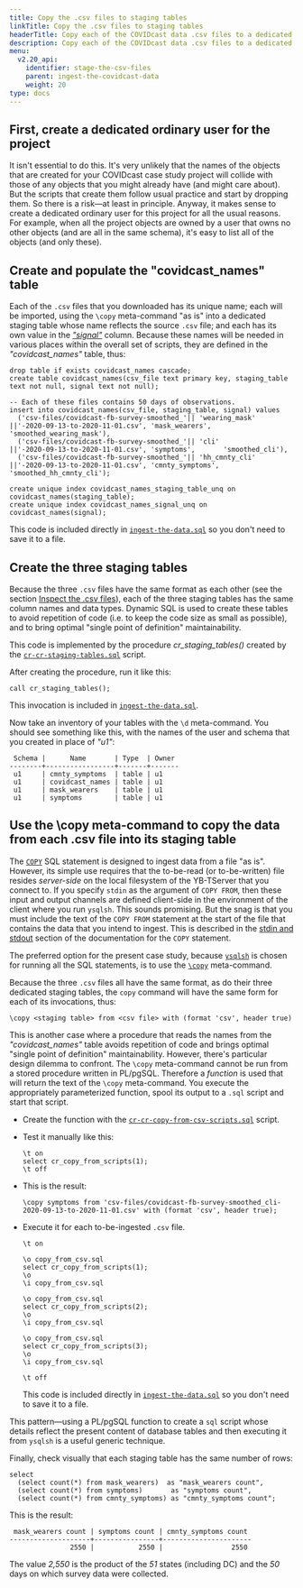 ```yaml
---
title: Copy the .csv files to staging tables
linkTitle: Copy the .csv files to staging tables
headerTitle: Copy each of the COVIDcast data .csv files to a dedicated staging table
description: Copy each of the COVIDcast data .csv files to a dedicated staging table for analysis using YSQL functions for linear regression analysis
menu:
  v2.20_api:
    identifier: stage-the-csv-files
    parent: ingest-the-covidcast-data
    weight: 20
type: docs
---
```


## First, create a dedicated ordinary user for the project

It isn't essential to do this. It's very unlikely that the names of the objects that are created for your COVIDcast case study project will collide with those of any objects that you might already have (and might care about). But the scripts that create them follow usual practice and start by dropping them. So there is a risk—at least in principle. Anyway, it makes sense to create a dedicated ordinary user for this project for all the usual reasons. For example, when all the project objects are owned by a user that owns no other objects (and are all in the same schema), it's easy to list all of the objects (and only these).

## Create and populate the "covidcast_names" table

Each of the `.csv` files that you downloaded has its unique name; each will be imported, using the `\copy` meta-command "as is" into a dedicated staging table whose name reflects the source `.csv` file; and each has its own value in the [_"signal"_](../inspect-the-csv-files/#signal) column. Because these names will be needed in various places within the overall set of scripts, they are defined in the _"covidcast_names"_ table, thus:

```plpgsql
drop table if exists covidcast_names cascade;
create table covidcast_names(csv_file text primary key, staging_table text not null, signal text not null);

-- Each of these files contains 50 days of observations.
insert into covidcast_names(csv_file, staging_table, signal) values
  ('csv-files/covidcast-fb-survey-smoothed_'|| 'wearing_mask' ||'-2020-09-13-to-2020-11-01.csv', 'mask_wearers',   'smoothed_wearing_mask'),
  ('csv-files/covidcast-fb-survey-smoothed_'|| 'cli'          ||'-2020-09-13-to-2020-11-01.csv', 'symptoms',       'smoothed_cli'),
  ('csv-files/covidcast-fb-survey-smoothed_'|| 'hh_cmnty_cli' ||'-2020-09-13-to-2020-11-01.csv', 'cmnty_symptoms', 'smoothed_hh_cmnty_cli');

create unique index covidcast_names_staging_table_unq on covidcast_names(staging_table);
create unique index covidcast_names_signal_unq on covidcast_names(signal);
```

This code is included directly in [`ingest-the-data.sql`](../ingest-scripts/ingest-the-data-sql) so you don't need to save it to a file.

## Create the three staging tables

Because the three `.csv` files have the same format as each other (see the section [Inspect the .csv files](../inspect-the-csv-files/)), each of the three staging tables has the same column names and data types. Dynamic SQL is used to create these tables to avoid repetition of code (i.e. to keep the code size as small as possible), and to bring optimal "single point of definition" maintainability.

This code is implemented by the procedure _cr_staging_tables()_ created by the [`cr-cr-staging-tables.sql`](../ingest-scripts/cr-cr-staging-tables-sql) script.

After creating the procedure, run it like this:

```plpgsql
call cr_staging_tables();
```

This invocation is included in [`ingest-the-data.sql`](../ingest-scripts/ingest-the-data-sql).

Now take an inventory of your tables with the `\d` meta-command. You should see something like this, with the names of the user and schema that you created in place of _"u1"_:

```
 Schema |      Name       | Type  | Owner
--------+-----------------+-------+-------
 u1     | cmnty_symptoms  | table | u1
 u1     | covidcast_names | table | u1
 u1     | mask_wearers    | table | u1
 u1     | symptoms        | table | u1
```

## Use the \copy meta-command to copy the data from each .csv file into its staging table

The [`COPY`](../../../../../the-sql-language/statements/cmd_copy) SQL statement is designed to ingest data from a file "as is". However, its simple use requires that the to-be-read (or to-be-written) file resides _server-side_ on the local filesystem of the YB-TServer that you connect to. If you specify `stdin` as the argument of `COPY FROM`, then these input and output channels are defined client-side in the environment of the client where you run `ysqlsh`. This sounds promising. But the snag is that you must include the text of the `COPY FROM` statement at the start of the file that contains the data that you intend to ingest. This is described in the [stdin and stdout](../../../../../the-sql-language/statements/cmd_copy/#stdin-and-stdout) section of the documentation for the `COPY` statement.

The preferred option for the present case study, because [`ysqlsh`](../../../../../../../admin/ysqlsh/) is chosen for running all the SQL statements, is to use the [`\copy`](../../../../../../../admin/ysqlsh-meta-commands/#copy-table-column-list-query-from-to-filename-program-command-stdin-stdout-pstdin-pstdout-with-option) meta-command.

Because the three `.csv` files all have the same format, as do their three dedicated staging tables, the `copy` command will have the same form for each of its invocations, thus:

```
\copy <staging table> from <csv file> with (format 'csv', header true)
```

This is another case where a procedure that reads the names from the _"covidcast_names"_ table avoids repetition of code and brings optimal "single point of definition" maintainability. However, there's particular design dilemma to confront. The `\copy` meta-command cannot be run from a stored procedure written in PL/pgSQL. Therefore a _function_ is used that will return the text of the `\copy` meta-command. You execute the appropriately parameterized function, spool its output to a `.sql` script and start that script.

- Create the function with the [`cr-cr-copy-from-csv-scripts.sql`](../ingest-scripts/cr-cr-copy-from-csv-scripts-sql) script.

- Test it manually like this:

   ```plpgsql
   \t on
   select cr_copy_from_scripts(1);
   \t off
   ```

- This is the result:

   ```
   \copy symptoms from 'csv-files/covidcast-fb-survey-smoothed_cli-2020-09-13-to-2020-11-01.csv' with (format 'csv', header true);
   ```

- Execute it for each to-be-ingested `.csv` file.

   ```plpgsql
   \t on

   \o copy_from_csv.sql
   select cr_copy_from_scripts(1);
   \o
   \i copy_from_csv.sql

   \o copy_from_csv.sql
   select cr_copy_from_scripts(2);
   \o
   \i copy_from_csv.sql

   \o copy_from_csv.sql
   select cr_copy_from_scripts(3);
   \o
   \i copy_from_csv.sql

   \t off
   ```

   This code is included directly in [`ingest-the-data.sql`](../ingest-scripts/ingest-the-data-sql) so you don't need to save it to a file.

This pattern—using a PL/pgSQL function to create a `sql` script whose details reflect the present content of database tables and then executing it from `ysqlsh` is a useful generic technique.

Finally, check visually that each staging table has the same number of rows:

```plpgsql
select
  (select count(*) from mask_wearers)  as "mask_wearers count",
  (select count(*) from symptoms)       as "symptoms count",
  (select count(*) from cmnty_symptoms) as "cmnty_symptoms count";
```

This is the result:

```
 mask_wearers count | symptoms count | cmnty_symptoms count
--------------------+----------------+----------------------
               2550 |           2550 |                 2550
```

The value _2,550_ is the product of the _51_ states (including DC) and the _50_ days on which survey data were collected.
